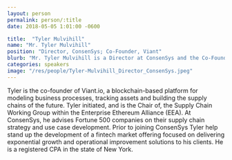 ```yaml
---
layout: person
permalink: person/:title
date: 2018-05-05 1:01:00 -0600

title:  "Tyler Mulvihill"
name: "Mr. Tyler Mulvihill"
position: "Director, ConsenSys; Co-Founder, Viant"
blurb: "Mr. Tyler Mulvihill is a Director at ConsenSys and the Co-Founder of Viant.io."
categories: speakers
image: "/res/people/Tyler-Mulvihill_Director_ConsenSys.jpeg"
---
```

Tyler is the co-founder of Viant.io, a blockchain-based platform for modeling business processes, tracking assets and building the supply chains of the future. Tyler initiated, and is the Chair of, the Supply Chain Working Group within the Enterprise Ethereum Alliance (EEA). At ConsenSys, he advises Fortune 500 companies on their supply chain strategy and use case development. Prior to joining ConsenSys Tyler help stand up the development of a fintech market offering focused on delivering exponential growth and operational improvement solutions to his clients. He is a registered CPA in the state of New York.
